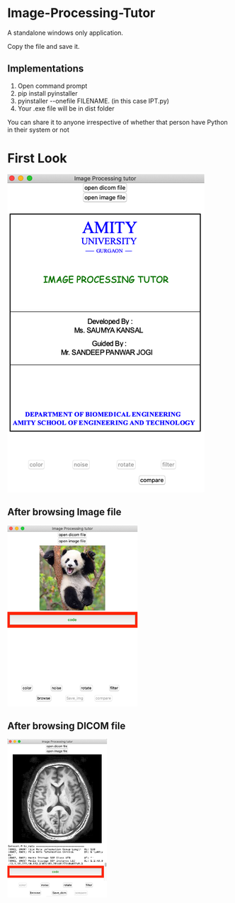 # Image-Processing-Tutor
A standalone windows only application.

Copy the file and save it.

## Implementations

1. Open command prompt
2. pip install pyinstaller
3. pyinstaller --onefile FILENAME. (in this case IPT.py)
4. Your .exe file will be in dist folder

You can share it to anyone irrespective of whether that person have Python in their system or not

# First Look
![r](FIRST.png)
## After browsing Image file
![r](Image_first.png)
## After browsing DICOM file
![r](DICOM_first.png)

